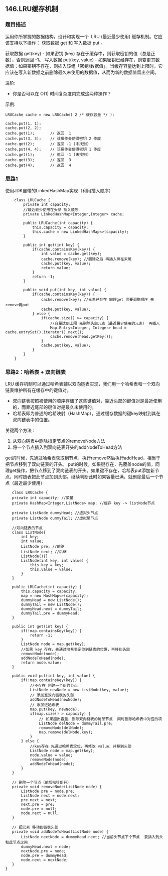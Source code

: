 ## 146.LRU缓存机制

### 题目描述
运用你所掌握的数据结构，设计和实现一个  LRU (最近最少使用) 缓存机制。它应该支持以下操作： 获取数据 get 和 写入数据 put 。

获取数据 get(key) - 如果密钥 (key) 存在于缓存中，则获取密钥的值（总是正数），否则返回 -1。
写入数据 put(key, value) - 如果密钥已经存在，则变更其数据值；如果密钥不存在，则插入该组「密钥/数据值」。当缓存容量达到上限时，它应该在写入新数据之前删除最久未使用的数据值，从而为新的数据值留出空间。

进阶:
* 你是否可以在 O(1) 时间复杂度内完成这两种操作？

示例:
```
LRUCache cache = new LRUCache( 2 /* 缓存容量 */ );

cache.put(1, 1);
cache.put(2, 2);
cache.get(1);       // 返回  1
cache.put(3, 3);    // 该操作会使得密钥 2 作废
cache.get(2);       // 返回 -1 (未找到)
cache.put(4, 4);    // 该操作会使得密钥 1 作废
cache.get(1);       // 返回 -1 (未找到)
cache.get(3);       // 返回  3
cache.get(4);       // 返回  4

```

### 思路1 
使用JDK自带的LinkedHashMap实现（利用插入顺序）
```   
    class LRUCache {
        private int capacity;
        //最近最少使用在头部 插入顺序
        private LinkedHashMap<Integer,Integer> cache;

        public LRUCache(int capacity) {
            this.capacity = capacity;
            this.cache = new LinkedHashMap<>(capacity);
        }

        public int get(int key) {
            if(cache.containsKey(key)) {
                int value = cache.get(key);
                cache.remove(key); //删除之后 再插入排在末尾
                cache.put(key, value);
                return value;
            }
            return -1;
        }

        public void put(int key, int value) {
            if(cache.containsKey(key)) {
                cache.remove(key); //元素已存在 同理get 需要调整顺序 先remove再put
                cache.put(key, value);
            } else {
                if(cache.size() >= capacity) {
                    //容量达到上限 先删除头部元素（最近最少使用的元素） 再插入
                    Map.Entry<Integer, Integer> head = cache.entrySet().iterator().next();
                    cache.remove(head.getKey());
                }
                cache.put(key, value);
            }
        }
    }
```

### 思路2：哈希表 + 双向链表
LRU 缓存机制可以通过哈希表辅以双向链表实现，我们用一个哈希表和一个双向链表维护所有在缓存中的键值对。
* 双向链表按照被使用的顺序存储了这些键值对，靠近头部的键值对是最近使用的，而靠近尾部的键值对是最久未使用的。
* 哈希表即为普通的哈希映射（HashMap），通过缓存数据的键key映射到其在双向链表中的位置。

关键两个方法：
1. 从双向链表中删除指定节点的removeNode方法
2. 将一个节点插入到双向链表开头的addNodeToHead方法

get的时候，先通过哈希表获取到节点，执行remove然后执行addHead，相当于把节点移到了双向链表的开头。
put的时候，如果键存在，先覆盖node的值，同理get操作，把节点移到了双向链表的开头。如果键不存在，哈希表put添加新节点，同时链表把此节点加到头部。继续判断此时如果容量已满，就删除最后一个节点（最近最少使用）
```  
   class LRUCache {
   private int capacity; //荣量
   private HashMap<Integer,ListNode> map; //缓存 key -> listNode节点

   private ListNode dummyHead; //虚拟头节点
   private ListNode dummyTail; //虚拟尾节点

   //双向链表的节点
   class ListNode{
       int key;
       int value;
       ListNode pre; //前驱
       ListNode next; //后继
       ListNode(){}
       ListNode(int key, int value) {
           this.key = key;
           this.value = value;
       }
   }

   public LRUCache(int capacity) {
       this.capacity = capacity;
       map = new HashMap<>(capacity);
       dummyHead = new ListNode();
       dummyTail = new ListNode();
       dummyHead.next = dummyTail;
       dummyTail.pre = dummyHead;
   }

   public int get(int key) {
       if(!map.containsKey(key)) {
           return -1;
       }
       ListNode node = map.get(key);
       //如果 key 存在，先通过哈希表定位到链表的位置，再移到头部
       removeNode(node);
       addNodeToHead(node);
       return node.value;
   }

   public void put(int key, int value) {
       if(!map.containsKey(key)) {
           //不存在 创建一个新的节点
           ListNode newNode = new ListNode(key, value);
           // 添加至双向链表的头部
           addNodeToHead(newNode);
           // 添加进哈希表
           map.put(key, newNode);
           if(map.size() > capacity) {
               // 如果超出容量，删除双向链表的尾部节点  同时删除哈希表中对应的项
               ListNode delNode = dummyTail.pre;
               removeNode(delNode);
               map.remove(delNode.key);
           }
       } else {
           //key存在 先通过哈希表定位，再修改 value，并移到头部
           ListNode node = map.get(key);
           node.value = value;
           removeNode(node);
           addNodeToHead(node);
       }
   }

   // 删除一个节点（前后指针断开）
   private void removeNode(ListNode node) {
       ListNode pre = node.pre;
       ListNode next = node.next;
       pre.next = next;
       next.pre = pre;
       node.pre = null;
       node.next = null;
   }

   // 把元素 移动到链表头部
   private void addNodeToHead(ListNode node) {
       ListNode nextNode = dummyHead.next; //当前头节点下个节点  要插入到头和此节点之间
       dummyHead.next = node;
       nextNode.pre = node;
       node.pre = dummyHead;
       node.next = nextNode;
   }
}
```  